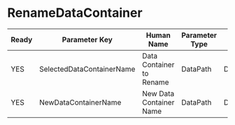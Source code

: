 # RenameDataContainer #

| Ready | Parameter Key | Human Name | Parameter Type | Parameter Class |
|-------|---------------|------------|-----------------|----------------|
| YES | SelectedDataContainerName | Data Container to Rename | DataPath | DataGroupSelectionParameter |
| YES | NewDataContainerName | New Data Container Name | DataPath | DataGroupCreationParameter |
